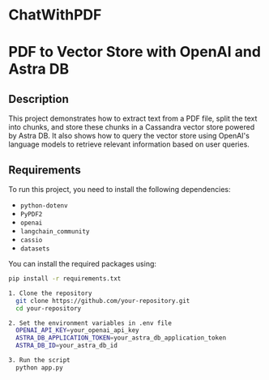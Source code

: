 # ChatWithPDF
# PDF to Vector Store with OpenAI and Astra DB

## Description
This project demonstrates how to extract text from a PDF file, split the text into chunks, and store these chunks in a Cassandra vector store powered by Astra DB. It also shows how to query the vector store using OpenAI's language models to retrieve relevant information based on user queries.

## Requirements
To run this project, you need to install the following dependencies:
- `python-dotenv`
- `PyPDF2`
- `openai`
- `langchain_community`
- `cassio`
- `datasets`

You can install the required packages using:
```sh
pip install -r requirements.txt

1. Clone the repository
  git clone https://github.com/your-repository.git
  cd your-repository

2. Set the environment variables in .env file
  OPENAI_API_KEY=your_openai_api_key
  ASTRA_DB_APPLICATION_TOKEN=your_astra_db_application_token
  ASTRA_DB_ID=your_astra_db_id

3. Run the script
  python app.py

